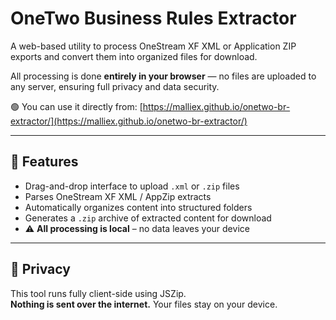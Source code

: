 # OneTwo Business Rules Extractor

A web-based utility to process OneStream XF XML or Application ZIP exports and convert them into organized files for download.

All processing is done **entirely in your browser** — no files are uploaded to any server, ensuring full privacy and data security.

🟢 You can use it directly from: [https://malliex.github.io/onetwo-br-extractor/](https://malliex.github.io/onetwo-br-extractor/)

---

## 🚀 Features

- Drag-and-drop interface to upload `.xml` or `.zip` files
- Parses OneStream XF XML / AppZip extracts
- Automatically organizes content into structured folders
- Generates a `.zip` archive of extracted content for download
- ⚠️ **All processing is local** – no data leaves your device

---

## 🔐 Privacy

This tool runs fully client-side using JSZip.  
**Nothing is sent over the internet.** Your files stay on your device.
